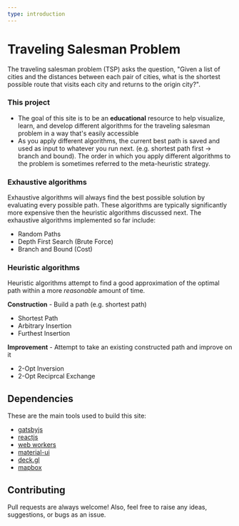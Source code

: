 ```yaml
---
type: introduction
---
```


# Traveling Salesman Problem

The traveling salesman problem (TSP) asks the question, "Given a list of cities and the distances between each pair of cities, what is the shortest possible route that visits each city and returns to the origin city?".

### This project

  - The goal of this site is to be an **educational** resource to help visualize, learn, and develop different algorithms for the traveling salesman problem in a way that's easily accessible
  - As you apply different algorithms, the current best path is saved and used as input to whatever you run next. (e.g. shortest path first -> branch and bound). The order in which you apply different algorithms to the problem is sometimes referred to the meta-heuristic strategy.

### Exhaustive algorithms
          
Exhaustive algorithms will always find the best possible solution by evaluating every possible path. These algorithms are typically significantly more expensive then the heuristic algorithms discussed next. The exhaustive algorithms implemented so far include:
  - Random Paths
  - Depth First Search (Brute Force)
  - Branch and Bound (Cost)

### Heuristic algorithms

Heuristic algorithms attempt to find a good approximation of the optimal path within a more *reasonable* amount of time.

**Construction** - Build a path (e.g. shortest path)
  - Shortest Path
  - Arbitrary Insertion
  - Furthest Insertion

**Improvement** - Attempt to take an existing constructed path and improve on it
  - 2-Opt Inversion
  - 2-Opt Reciprcal Exchange


## Dependencies

These are the main tools used to build this site:

   - [gatsbyjs](https://www.gatsbyjs.org)
   - [reactjs](https://reactjs.org)
   - [web workers](https://developer.mozilla.org/en-US/docs/Web/API/Web_Workers_API)
   - [material-ui](https://material-ui.com/)
   - [deck.gl](https://deck.gl/#/)
   - [mapbox](https://www.mapbox.com/)


## Contributing

Pull requests are always welcome! Also, feel free to raise any ideas, suggestions, or bugs as an issue. 
